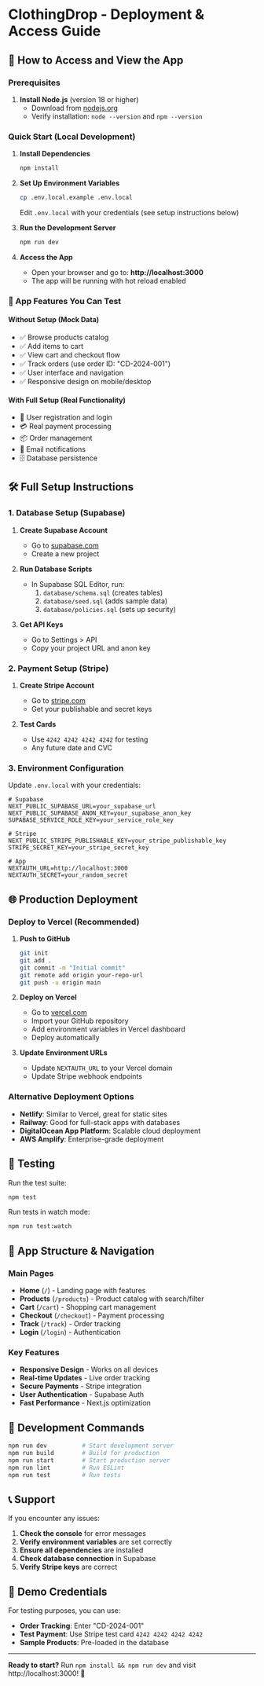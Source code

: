 # ClothingDrop - Deployment & Access Guide

## 🚀 How to Access and View the App

### Prerequisites
1. **Install Node.js** (version 18 or higher)
   - Download from [nodejs.org](https://nodejs.org/)
   - Verify installation: `node --version` and `npm --version`

### Quick Start (Local Development)

1. **Install Dependencies**
   ```bash
   npm install
   ```

2. **Set Up Environment Variables**
   ```bash
   cp .env.local.example .env.local
   ```
   
   Edit `.env.local` with your credentials (see setup instructions below)

3. **Run the Development Server**
   ```bash
   npm run dev
   ```

4. **Access the App**
   - Open your browser and go to: **http://localhost:3000**
   - The app will be running with hot reload enabled

### 🎯 App Features You Can Test

#### Without Setup (Mock Data)
- ✅ Browse products catalog
- ✅ Add items to cart
- ✅ View cart and checkout flow
- ✅ Track orders (use order ID: "CD-2024-001")
- ✅ User interface and navigation
- ✅ Responsive design on mobile/desktop

#### With Full Setup (Real Functionality)
- 🔐 User registration and login
- 💳 Real payment processing
- 📦 Order management
- 📧 Email notifications
- 🗄️ Database persistence

## 🛠️ Full Setup Instructions

### 1. Database Setup (Supabase)

1. **Create Supabase Account**
   - Go to [supabase.com](https://supabase.com)
   - Create a new project

2. **Run Database Scripts**
   - In Supabase SQL Editor, run:
     1. `database/schema.sql` (creates tables)
     2. `database/seed.sql` (adds sample data)
     3. `database/policies.sql` (sets up security)

3. **Get API Keys**
   - Go to Settings > API
   - Copy your project URL and anon key

### 2. Payment Setup (Stripe)

1. **Create Stripe Account**
   - Go to [stripe.com](https://stripe.com)
   - Get your publishable and secret keys

2. **Test Cards**
   - Use `4242 4242 4242 4242` for testing
   - Any future date and CVC

### 3. Environment Configuration

Update `.env.local` with your credentials:

```env
# Supabase
NEXT_PUBLIC_SUPABASE_URL=your_supabase_url
NEXT_PUBLIC_SUPABASE_ANON_KEY=your_supabase_anon_key
SUPABASE_SERVICE_ROLE_KEY=your_service_role_key

# Stripe
NEXT_PUBLIC_STRIPE_PUBLISHABLE_KEY=your_stripe_publishable_key
STRIPE_SECRET_KEY=your_stripe_secret_key

# App
NEXTAUTH_URL=http://localhost:3000
NEXTAUTH_SECRET=your_random_secret
```

## 🌐 Production Deployment

### Deploy to Vercel (Recommended)

1. **Push to GitHub**
   ```bash
   git init
   git add .
   git commit -m "Initial commit"
   git remote add origin your-repo-url
   git push -u origin main
   ```

2. **Deploy on Vercel**
   - Go to [vercel.com](https://vercel.com)
   - Import your GitHub repository
   - Add environment variables in Vercel dashboard
   - Deploy automatically

3. **Update Environment URLs**
   - Update `NEXTAUTH_URL` to your Vercel domain
   - Update Stripe webhook endpoints

### Alternative Deployment Options

- **Netlify**: Similar to Vercel, great for static sites
- **Railway**: Good for full-stack apps with databases
- **DigitalOcean App Platform**: Scalable cloud deployment
- **AWS Amplify**: Enterprise-grade deployment

## 🧪 Testing

Run the test suite:
```bash
npm test
```

Run tests in watch mode:
```bash
npm run test:watch
```

## 📱 App Structure & Navigation

### Main Pages
- **Home** (`/`) - Landing page with features
- **Products** (`/products`) - Product catalog with search/filter
- **Cart** (`/cart`) - Shopping cart management
- **Checkout** (`/checkout`) - Payment processing
- **Track** (`/track`) - Order tracking
- **Login** (`/login`) - Authentication

### Key Features
- **Responsive Design** - Works on all devices
- **Real-time Updates** - Live order tracking
- **Secure Payments** - Stripe integration
- **User Authentication** - Supabase Auth
- **Fast Performance** - Next.js optimization

## 🔧 Development Commands

```bash
npm run dev          # Start development server
npm run build        # Build for production
npm run start        # Start production server
npm run lint         # Run ESLint
npm run test         # Run tests
```

## 📞 Support

If you encounter any issues:

1. **Check the console** for error messages
2. **Verify environment variables** are set correctly
3. **Ensure all dependencies** are installed
4. **Check database connection** in Supabase
5. **Verify Stripe keys** are correct

## 🎉 Demo Credentials

For testing purposes, you can use:

- **Order Tracking**: Enter "CD-2024-001"
- **Test Payment**: Use Stripe test card `4242 4242 4242 4242`
- **Sample Products**: Pre-loaded in the database

---

**Ready to start?** Run `npm install && npm run dev` and visit http://localhost:3000! 🚀
